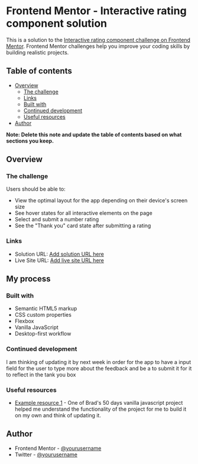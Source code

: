 # Frontend Mentor - Interactive rating component solution

This is a solution to the [Interactive rating component challenge on Frontend Mentor](https://www.frontendmentor.io/challenges/interactive-rating-component-koxpeBUmI). Frontend Mentor challenges help you improve your coding skills by building realistic projects.

## Table of contents

- [Overview](#overview)
  - [The challenge](#the-challenge)
  - [Links](#links)
  - [Built with](#built-with)
  - [Continued development](#continued-development)
  - [Useful resources](#useful-resources)
- [Author](#author)

**Note: Delete this note and update the table of contents based on what sections you keep.**

## Overview

### The challenge

Users should be able to:

- View the optimal layout for the app depending on their device's screen size
- See hover states for all interactive elements on the page
- Select and submit a number rating
- See the "Thank you" card state after submitting a rating

### Links

- Solution URL: [Add solution URL here](https://github.com/prime1999/Rating-Component-App)
- Live Site URL: [Add live site URL here](https://zesty-bavarois-ff65f2.netlify.app)

## My process

### Built with

- Semantic HTML5 markup
- CSS custom properties
- Flexbox
- Vanilla JavaScript
- Desktop-first workflow

### Continued development

I am thinking of updating it by next week in order for the app to have a input field for the user to type more about the feedback and be a to submit it for it to reflect in the tank you box

### Useful resources

- [Example resource 1](https://www.traversymedia.com) - One of Brad's 50 days vanilla javascript project helped me understand the functionality of the project for me to build it on my own and think of updating it.

## Author

- Frontend Mentor - [@yourusername](https://www.frontendmentor.io/profile/prime1999)
- Twitter - [@yourusername](https://www.twitter.com/YakubuMoshood)
